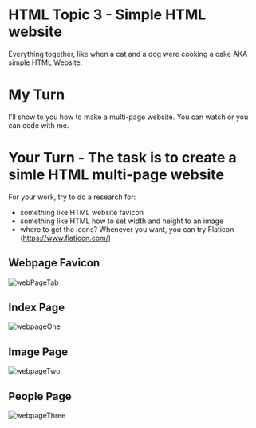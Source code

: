 # HTML Topic 3 - Simple HTML website

Everything together, like when a cat and a dog were cooking a cake AKA simple HTML Website.

# My Turn

I'll show to you how to make a multi-page website. You can watch or you can code with me.

# Your Turn - The task is to create a simle HTML multi-page website

For your work, try to do a research for:

- something like HTML website favicon 
- something like HTML how to set width and height to an image
- where to get the icons? Whenever you want, you can try Flaticon (https://www.flaticon.com/)

## Webpage Favicon

![webPageTab](https://github.com/macoto00/Frontend-Developer-Code-Lessons/assets/117540231/0bb50233-ba5a-408a-84b6-7835be474cfe)

## Index Page

![webpageOne](https://github.com/macoto00/Frontend-Developer-Code-Lessons/assets/117540231/8d9f50e3-0e6c-46a2-9495-600026b6e6ce)

## Image Page

![webpageTwo](https://github.com/macoto00/Frontend-Developer-Code-Lessons/assets/117540231/753c00f2-3679-48e5-b458-e32a6de82015)

## People Page

![webpageThree](https://github.com/macoto00/Frontend-Developer-Code-Lessons/assets/117540231/025e1402-dc18-405a-b559-c9f9f26e39dc)
